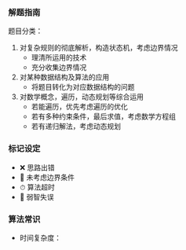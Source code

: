 ### 解题指南
题目分类：
1. 对复杂规则的彻底解析，构造状态机，考虑边界情况
    * 理清所运用的技术
    * 充分收集边界情况
2. 对某种数据结构及算法的应用
    * 将题目转化为对应数据结构的问题
3. 对数学概念，遍历，动态规划等综合运用
    * 若能遍历，优先考虑遍历的优化
    * 若有多种约束条件，最后求值，考虑数学方程组
    * 若有递归解法，考虑动态规划

### 标记设定
* ❌ 思路出错
* 🌚 未考虑边界条件
* ⏱ 算法超时
* 🐷 弱智失误


### 算法常识
* 时间复杂度：